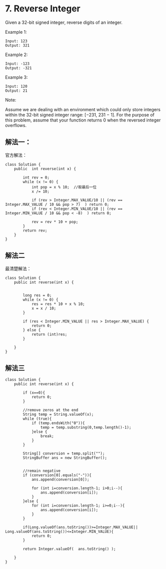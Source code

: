 # 7. Reverse Integer

Given a 32-bit signed integer, reverse digits of an integer.

Example 1:

	Input: 123
	Output: 321

Example 2:

	Input: -123
	Output: -321

Example 3:

	Input: 120
	Output: 21

Note:

Assume we are dealing with an environment which could only store integers within the 32-bit signed integer range: [−231,  231 − 1]. For the purpose of this problem, assume that your function returns 0 when the reversed integer overflows.


## 解法一：

官方解法：

    class Solution {
        public  int reverse(int x) {

            int rev = 0;
            while (x != 0) {
                int pop = x % 10;  //取最后一位
                x /= 10;

                if (rev > Integer.MAX_VALUE/10 || (rev == Integer.MAX_VALUE / 10 && pop > 7)  ) return 0;
                if (rev < Integer.MIN_VALUE/10 || (rev == Integer.MIN_VALUE / 10 && pop < -8)  ) return 0;

                rev = rev * 10 + pop;
            }
            return rev;
        }
    }


## 解法二

最清楚解法：

	class Solution {
	    public int reverse(int x) {
	
	
	        long res = 0;
	        while (x != 0) {
	            res = res * 10 + x % 10;
	            x = x / 10;
	        }
	        
	        if (res < Integer.MIN_VALUE || res > Integer.MAX_VALUE) {
	            return 0;
	        } else {
	            return (int)res;
	        }
	           
	    }
	}


## 解法三

	class Solution {
	    public int reverse(int x) {
	
	        if (x==0){
	            return 0;
	        }
	
	        //remove zeros at the end
	        String temp = String.valueOf(x);
	        while (true){
	            if (temp.endsWith("0")){
	                temp = temp.substring(0,temp.length()-1);
	            }else {
	                break;
	            }
	        }
	
	        String[] conversion = temp.split("");
	        StringBuffer ans = new StringBuffer();
	
	
	        //remain negative
	        if (conversion[0].equals("-")){
	            ans.append(conversion[0]);
	
	            for (int i=conversion.length-1; i>0;i--){
	                ans.append(conversion[i]);
	            }
	        }else {
	            for (int i=conversion.length-1; i>=0;i--){
	                ans.append(conversion[i]);
	            }
	        }
	
	        if(Long.valueOf(ans.toString())>=Integer.MAX_VALUE|| Long.valueOf(ans.toString())<=Integer.MIN_VALUE){
	            return 0;
	        }
	
	        return Integer.valueOf(  ans.toString() );
	
	    }
	}